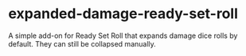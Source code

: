 # expanded-damage-ready-set-roll
A simple add-on for Ready Set Roll that expands damage dice rolls by default. They can still be collapsed manually.
